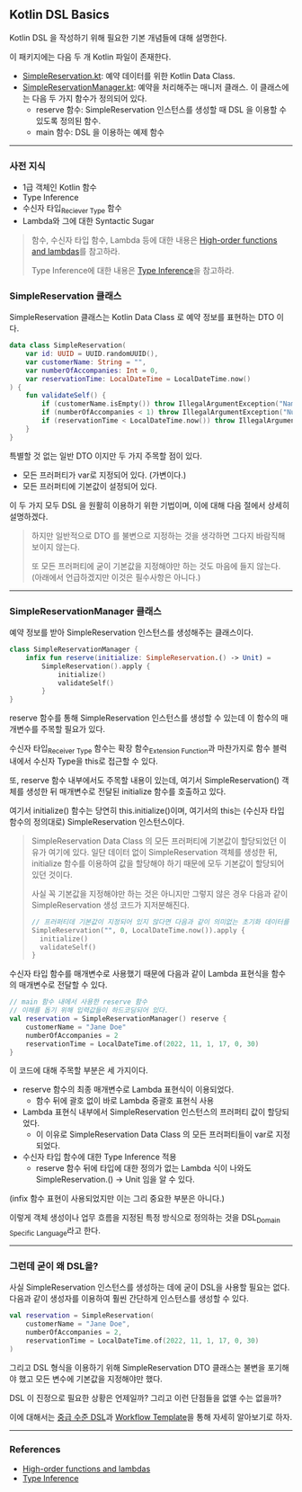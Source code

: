 ## Kotlin DSL Basics

Kotlin DSL 을 작성하기 위해 필요한 기본 개념들에 대해 설명한다.

이 패키지에는 다음 두 개 Kotlin 파일이 존재한다.

- [SimpleReservation.kt](./SimpleReservation.kt): 예약 데이터를 위한 Kotlin Data Class.
- [SimpleReservationManager.kt](./SimpleReservationManager.kt): 예약을 처리해주는 매니저 클래스. 이 클래스에는 다음 두 가지
  함수가 정의되어 있다.
    - reserve 함수: SimpleReservation 인스턴스를 생성할 때 DSL 을 이용할 수 있도록 정의된 함수.
    - main 함수: DSL 을 이용하는 예제 함수

---

### 사전 지식

- 1급 객체인 Kotlin 함수
- Type Inference
- 수신자 타입<sub>Reciever Type</sub> 함수
- Lambda와 그에 대한 Syntactic Sugar

> 함수, 수신자 타입 함수, Lambda 등에 대한
> 내용은 [High-order functions and lambdas](https://kotlinlang.org/docs/lambdas.html)를 참고하라.
>
> Type Inference에 대한 내용은 [Type Inference](https://kotlinlang.org/spec/type-inference.html)을 참고하라.

### SimpleReservation 클래스

SimpleReservation 클래스는 Kotlin Data Class 로 예약 정보를 표현하는 DTO 이다.

```kotlin
data class SimpleReservation(
    var id: UUID = UUID.randomUUID(),
    var customerName: String = "",
    var numberOfAccompanies: Int = 0,
    var reservationTime: LocalDateTime = LocalDateTime.now()
) {
    fun validateSelf() {
        if (customerName.isEmpty()) throw IllegalArgumentException("Name Cannot be Empty")
        if (numberOfAccompanies < 1) throw IllegalArgumentException("Number of Accompanies should be positive")
        if (reservationTime < LocalDateTime.now()) throw IllegalArgumentException("Reservation Time should be after now")
    }
}
```

특별할 것 없는 일반 DTO 이지만 두 가지 주목할 점이 있다.

- 모든 프러퍼티가 var로 지정되어 있다. (가변이다.)
- 모든 프러퍼티에 기본값이 설정되어 있다.

이 두 가지 모두 DSL 을 원활히 이용하기 위한 기법이며, 이에 대해 다음 절에서 상세히 설명하겠다.

> 하지만 일반적으로 DTO 를 불변으로 지정하는 것을 생각하면 그다지 바람직해 보이지 않는다.
>
> 또 모든 프러퍼티에 굳이 기본값을 지정해야만 하는 것도 마음에 들지 않는다.
> (아래에서 언급하겠지만 이것은 필수사항은 아니다.)

---

### SimpleReservationManager 클래스

예약 정보를 받아 SimpleReservation 인스턴스를 생성해주는 클래스이다.

```kotlin
class SimpleReservationManager {
    infix fun reserve(initialize: SimpleReservation.() -> Unit) =
        SimpleReservation().apply {
            initialize()
            validateSelf()
        }
}
```

reserve 함수를 통해 SimpleReservation 인스턴스를 생성할 수 있는데 이 함수의 매개변수를 주목할 필요가 있다.

수신자 타입<sub>Receiver Type</sub> 함수는 확장 함수<sub>Extension Function</sub>과 마찬가지로 함수 블럭 내에서 수신자 Type을
this로 접근할 수 있다.

또, reserve 함수 내부에서도 주목할 내용이 있는데, 여기서 SimpleReservation() 객체를 생성한 뒤 매개변수로 전달된 initialize 함수를 호출하고 있다.

여기서 initialize() 함수는 당연히 this.initialize()이며, 여기서의 this는 (수신자 타입 함수의 정의대로) SimpleReservation 인스턴스이다.

> SimpleReservation Data Class 의 모든 프러퍼티에 기본값이 할당되었던 이유가 여기에 있다. 일단 데이터 없이 SimpleReservation 객체를 생성한
> 뒤, initialize 함수를 이용하여 값을 할당해야 하기 때문에 모두 기본값이 할당되어 있던 것이다.
>
> 사실 꼭 기본값을 지정해야만 하는 것은 아니지만 그렇지 않은 경우 다음과 같이 SimpleReservation 생성 코드가 지저분해진다.
> ```kotlin
> // 프러퍼티데 기본값이 지정되어 있지 않다면 다음과 같이 의미없는 초기화 데이터를 입력해야 한다.
> SimpleReservation("", 0, LocalDateTime.now()).apply {
>   initialize()
>   validateSelf()
> }
> ```

수신자 타입 함수를 매개변수로 사용했기 때문에 다음과 같이 Lambda 표현식을 함수의 매개변수로 전달할 수 있다.

```kotlin
// main 함수 내에서 사용한 reserve 함수
// 이해를 돕기 위해 입력값들이 하드코딩되어 있다. 
val reservation = SimpleReservationManager() reserve {
    customerName = "Jane Doe"
    numberOfAccompanies = 2
    reservationTime = LocalDateTime.of(2022, 11, 1, 17, 0, 30)
}
```

이 코드에 대해 주목할 부분은 세 가지이다.

- reserve 함수의 최종 매개변수로 Lambda 표현식이 이용되었다.
    - 함수 뒤에 괄호 없이 바로 Lambda 중괄호 표현식 사용
- Lambda 표현식 내부에서 SimpleReservation 인스턴스의 프러퍼티 값이 할당되었다.
    - 이 이유로 SimpleReservation Data Class 의 모든 프러퍼티들이 var로 지정되었다.
- 수신자 타입 함수에 대한 Type Inference 적용
    - reserve 함수 뒤에 타입에 대한 정의가 없는 Lambda 식이 나와도 SimpleReservation.() -> Unit 임을 알 수 있다.

(infix 함수 표현이 사용되었지만 이는 그리 중요한 부분은 아니다.)

이렇게 객체 생성이나 업무 흐름을 지정된 특정 방식으로 정의하는 것을 DSL<sub>Domain Specific Language</sub>라고 한다.

---

### 그런데 굳이 왜 DSL을?

사실 SimpleReservation 인스턴스를 생성하는 데에 굳이 DSL을 사용할 필요는 없다.
다음과 같이 생성자를 이용하여 훨씬 간단하게 인스턴스를 생성할 수 있다.

```kotlin
val reservation = SimpleReservation(
    customerName = "Jane Doe",
    numberOfAccompanies = 2,
    reservationTime = LocalDateTime.of(2022, 11, 1, 17, 0, 30)
)
```

그리고 DSL 형식을 이용하기 위해 SimpleReservation DTO 클래스는 불변을 포기해야 했고 모든 변수에 기본값을 지정해야만 했다.

DSL 이 진정으로 필요한 상황은 언제일까? 그리고 이런 단점들을 없앨 수는 없을까?

이에 대해서는 [중급 수준 DSL](../intermediate/README.md)과 [Workflow Template](../advanced/README.md)을 통해 자세히
알아보기로 하자.

---

### References

- [High-order functions and lambdas](https://kotlinlang.org/docs/lambdas.html)
- [Type Inference](https://kotlinlang.org/spec/type-inference.html)
